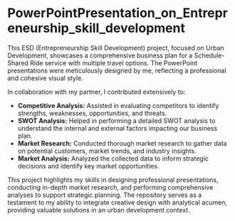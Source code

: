 # PowerPointPresentation_on_Entrepreneurship_skill_development

This ESD (Entrepreneurship Skill Development) project, focused on Urban Development, showcases a comprehensive business plan for a Schedule-Shared Ride service with multiple travel options. The PowerPoint presentations were meticulously designed by me, reflecting a professional and cohesive visual style.

In collaboration with my partner, I contributed extensively to:

- **Competitive Analysis:** Assisted in evaluating competitors to identify strengths, weaknesses, opportunities, and threats.
- **SWOT Analysis:** Helped in performing a detailed SWOT analysis to understand the internal and external factors impacting our business plan.
- **Market Research:** Conducted thorough market research to gather data on potential customers, market trends, and industry insights.
- **Market Analysis:** Analyzed the collected data to inform strategic decisions and identify key market opportunities.

This project highlights my skills in designing professional presentations, conducting in-depth market research, and performing comprehensive analyses to support strategic planning. The repository serves as a testament to my ability to integrate creative design with analytical acumen, providing valuable solutions in an urban development context.
